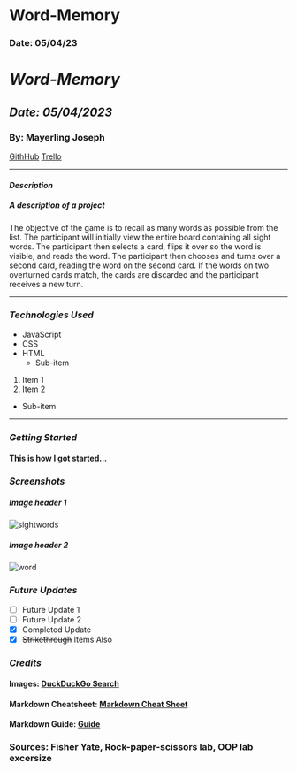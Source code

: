 # Word-Memory

### Date: 05/04/23

# **_Word-Memory_**

## **_Date: 05/04/2023_**

### By: Mayerling Joseph

[GithHub](https://github.com/mayerlingmj) [Trello](https://trello.com/)

---

#### **_Description_**

##### A description of a project

The objective of the game is to recall as many words as possible from the list. The participant will initially view the entire board containing all sight words. The participant then selects a card, flips it over so the word is visible, and reads the word. The participant then chooses and turns over a second card, reading the word on the second card. If the words on two overturned cards match, the cards are discarded and the participant receives a new turn.

---

### **_Technologies Used_**

- JavaScript
- CSS
- HTML
  - Sub-item

1. Item 1
2. Item 2

- Sub-item

---

### **_Getting Started_**

#### This is how I got started...

### **_Screenshots_**

##### Image header 1

![sightwords](https://i.imgur.com/XJfdrnU.png)

##### Image header 2

![word](https://i.imgur.com/CwgxhQe.png)

### **_Future Updates_**

- [ ] Future Update 1
- [ ] Future Update 2
- [x] Completed Update
- [x] ~~Strikethrough~~ Items Also

### **_Credits_**

#### Images: [DuckDuckGo Search](https://duckduckgo.com/?va=b&t=hc)

#### Markdown Cheatsheet: [Markdown Cheat Sheet](https://www.markdownguide.org/cheat-sheet/)

#### Markdown Guide: [Guide](https://ia.net/writer/support/general/markdown-guide)

### Sources: Fisher Yate, Rock-paper-scissors lab, OOP lab excersize
